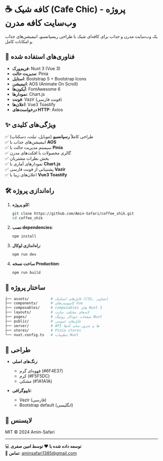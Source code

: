 # ☕ کافه شیک (Cafe Chic) - پروژه وب‌سایت کافه مدرن  

یک وب‌سایت مدرن و جذاب برای کافه‌ای شیک با طراحی ریسپانسیو، انیمیشن‌های جذاب و امکانات کامل.  

## 🚀 فناوری‌های استفاده شده  

- **فریم‌ورک**: Nuxt 3 (Vue 3)  
- **مدیریت حالت**: Pinia  
- **استایل**: Bootstrap 5 + Bootstrap Icons  
- **انیمیشن**: AOS (Animate On Scroll)  
- **آیکون‌ها**: FontAwesome 6  
- **نمودارها**: Chart.js  
- **فونت**: Vazir (فونت فارسی)  
- **اعلان‌ها**: Vue3 Toastify  
- **درخواست‌های HTTP**: Axios  

## ✨ ویژگی‌های کلیدی  

✅ طراحی کاملاً **رسپانسیو** (موبایل، تبلت، دسکتاپ)  
✅ انیمیشن‌های جذاب با **AOS**  
✅ سیستم مدیریت حالت با **Pinia**  
✅ گالری محصولات با افکت‌های مدرن  
✅ بخش نظرات مشتریان  
✅ نمودارهای آماری با **Chart.js**  
✅ پشتیبانی از فونت فارسی **Vazir**  
✅ اعلان‌های زیبا با **Vue3 Toastify**  

## 🛠 راه‌اندازی پروژه  

1. **کلو پروژه**:  
   ```bash
   git clone https://github.com/Amin-Safari/coffee_shik.git
   cd coffee_shik
   ```

2. **نصب dependencies**:  
   ```bash
   npm install
   ```

3. **راه‌اندازی لوکال**:  
   ```bash
   npm run dev
   ```

4. **ساخت نسخه Production**:  
   ```bash
   npm run build
   ```

## 📂 ساختار پروژه  

```bash
├── assets/          # فایل‌های استاتیک (CSS, تصاویر)
├── components/      # کامپوننت‌های Vue
├── composables/     # composables های Nuxt 3
├── layouts/         # لایه‌های مختلف سایت
├── pages/           # صفحات خودکار روتینگ Nuxt
├── public/          # فایل‌های عمومی
├── server/          # API ها و سرور-ساید کدها
├── stores/          # Pinia stores
└── nuxt.config.ts   # تنظیمات Nuxt
```

## 🎨 طراحی  

- **رنگ‌های اصلی**:  
  - قهوه‌ای گرم (#6F4E37)  
  - کرم (#F5F5DC)  
  - مشکی (#1A1A1A)  

- **تایپوگرافی**:  
  - Vazir (فارسی)  
  - Bootstrap default (انگلیسی)  

## 📜 لایسنس  

MIT © 2024 Amin-Safari  

---

💻 **توسعه داده شده با ❤️ توسط امین صفری**  
📧 **تماس**: aminsafari1385@gmail.com